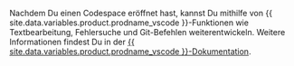 Nachdem Du einen Codespace eröffnet hast, kannst Du mithilfe von {{ site.data.variables.product.prodname_vscode }}-Funktionen wie Textbearbeitung, Fehlersuche und Git-Befehlen weiterentwickeln. Weitere Informationen findest Du in der [{{ site.data.variables.product.prodname_vscode }}-Dokumentation](https://code.visualstudio.com/docs).
